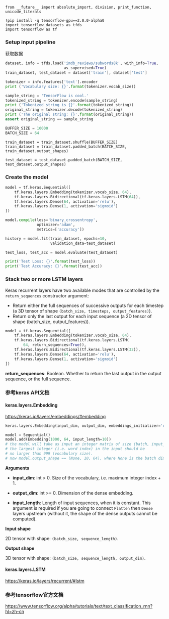 ```
from __future__ import absolute_import, division, print_function, unicode_literals

!pip install -q tensorflow-gpu==2.0.0-alpha0
import tensorflow_datasets as tfds
import tensorflow as tf
```

### Setup input pipeline

获取数据

```python
dataset, info = tfds.load('imdb_reviews/subwords8k', with_info=True,
                          as_supervised=True)
train_dataset, test_dataset = dataset['train'], dataset['test']

tokenizer = info.features['text'].encoder
print ('Vocabulary size: {}'.format(tokenizer.vocab_size))

sample_string = 'TensorFlow is cool.'
tokenized_string = tokenizer.encode(sample_string)
print ('Tokenized string is {}'.format(tokenized_string))
original_string = tokenizer.decode(tokenized_string)
print ('The original string: {}'.format(original_string))
assert original_string == sample_string

BUFFER_SIZE = 10000
BATCH_SIZE = 64
```



```
train_dataset = train_dataset.shuffle(BUFFER_SIZE)
train_dataset = train_dataset.padded_batch(BATCH_SIZE, train_dataset.output_shapes)

test_dataset = test_dataset.padded_batch(BATCH_SIZE, test_dataset.output_shapes)
```



### Create the model

```python
model = tf.keras.Sequential([
    tf.keras.layers.Embedding(tokenizer.vocab_size, 64),
    tf.keras.layers.Bidirectional(tf.keras.layers.LSTM(64)),
    tf.keras.layers.Dense(64, activation='relu'),
    tf.keras.layers.Dense(1, activation='sigmoid')
])

model.compile(loss='binary_crossentropy',
              optimizer='adam',
              metrics=['accuracy'])

history = model.fit(train_dataset, epochs=10,
                    validation_data=test_dataset)

test_loss, test_acc = model.evaluate(test_dataset)

print('Test Loss: {}'.format(test_loss))
print('Test Accuracy: {}'.format(test_acc))
```



### Stack two or more LSTM layers

Keras recurrent layers have two available modes that are controlled by the `return_sequences` constructor argument:

- Return either the full sequences of successive outputs for each timestep (a 3D tensor of shape `(batch_size, timesteps, output_features)`).
- Return only the last output for each input sequence (a 2D tensor of shape (batch_size, output_features)).



```python
model = tf.keras.Sequential([
    tf.keras.layers.Embedding(tokenizer.vocab_size, 64),
    tf.keras.layers.Bidirectional(tf.keras.layers.LSTM(
        64, return_sequences=True)),
    tf.keras.layers.Bidirectional(tf.keras.layers.LSTM(32)),
    tf.keras.layers.Dense(64, activation='relu'),
    tf.keras.layers.Dense(1, activation='sigmoid')
])
```

**return_sequences**: Boolean. Whether to return the last output in the output sequence, or the full sequence.



### 参考keras API文档

#### keras.layers.Embedding

<https://keras.io/layers/embeddings/#embedding>

```python
keras.layers.Embedding(input_dim, output_dim, embeddings_initializer='uniform', embeddings_regularizer=None, activity_regularizer=None, embeddings_constraint=None, mask_zero=False, input_length=None)

model = Sequential()
model.add(Embedding(1000, 64, input_length=10))
# the model will take as input an integer matrix of size (batch, input_length).
# the largest integer (i.e. word index) in the input should be
# no larger than 999 (vocabulary size).
# now model.output_shape == (None, 10, 64), where None is the batch dimension.
```

**Arguments**

- **input_dim**: int > 0. Size of the vocabulary, i.e. maximum integer index + 1.
- **output_dim**: int >= 0. Dimension of the dense embedding.

- **input_length**: Length of input sequences, when it is constant. This argument is required if you are going to connect `Flatten` then `Dense` layers upstream (without it, the shape of the dense outputs cannot be computed).

**Input shape**

2D tensor with shape: `(batch_size, sequence_length)`.

**Output shape**

3D tensor with shape: `(batch_size, sequence_length, output_dim)`.



#### keras.layers.LSTM

<https://keras.io/layers/recurrent/#lstm>





### 参考tensorflow官方文档

https://www.tensorflow.org/alpha/tutorials/text/text_classification_rnn?hl=zh-cn

